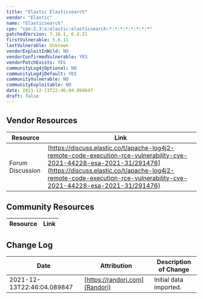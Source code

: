 ```yaml
---
title: "Elastic Elasticsearch"
vendor: "Elastic"
name: "Elasticsearch"
cpe: "cpe:2.3:a:elastic:elasticsearch:*:*:*:*:*:*:*:*"
patchedVersion: 7.16.1, 6.8.21
firstVulnerable: 5.6.11
lastVulnerable: Unknown
vendorExploitInWild: NO
vendorConfirmedVulnerable: YES
vendorPatchExists: YES
communityLog4jOptional: NO
communityLog4jDefault: YES
communityVulnerable: NO
communityExploitable: NO
date: 2021-12-13T22:46:04.089847
draft: false
---
```


## Vendor Resources
| Resource | Link |
| --- | --- |
| Forum Discussion | [https://discuss.elastic.co/t/apache-log4j2-remote-code-execution-rce-vulnerability-cve-2021-44228-esa-2021-31/291476](https://discuss.elastic.co/t/apache-log4j2-remote-code-execution-rce-vulnerability-cve-2021-44228-esa-2021-31/291476) |


## Community Resources
| Resource | Link |
| --- | --- |

## Change Log
| Date | Attribution | Description of Change |
| --- | --- | --- |
| 2021-12-13T22:46:04.089847 | [https://randori.com](Randori) | Initial data imported. |
